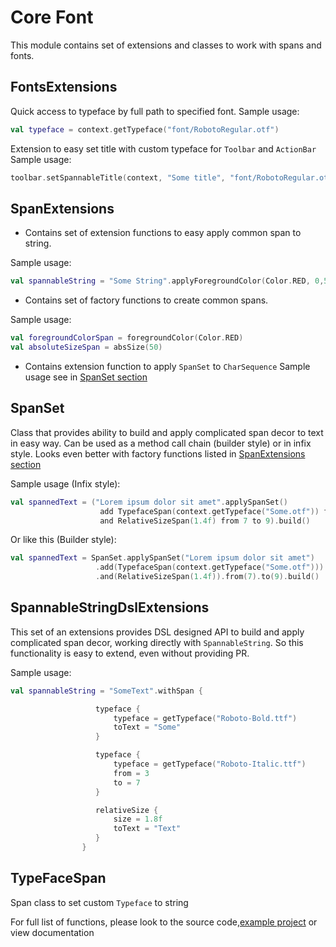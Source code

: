 Core Font
============

This module contains set of extensions and classes to work with spans and fonts.

FontsExtensions
---------------
Quick access to typeface by full path to specified font.
Sample usage:
```kotlin
val typeface = context.getTypeface("font/RobotoRegular.otf")
```
Extension to easy set title with custom typeface for ```Toolbar``` and ```ActionBar```
Sample usage:
```kotlin
toolbar.setSpannableTitle(context, "Some title", "font/RobotoRegular.otf")
```
SpanExtensions
--------------
* Contains set of extension functions to easy apply common span to string. 

Sample usage:
```kotlin
val spannableString = "Some String".applyForegroundColor(Color.RED, 0,5)
```
* Contains set of factory functions to create common spans.

Sample usage:
```kotlin
val foregroundColorSpan = foregroundColor(Color.RED)
val absoluteSizeSpan = absSize(50)
```
* Contains extension function to apply ```SpanSet``` to ```CharSequence```
Sample usage see in [SpanSet section](#spanset)

SpanSet
--------------
Class that provides ability to build and apply complicated span decor to text in easy way.
Can be used as a method call chain (builder style) or in infix style. 
Looks even better with factory functions listed in [SpanExtensions section](#spanextensions)

Sample usage (Infix style):
 ```kotlin
 val spannedText = ("Lorem ipsum dolor sit amet".applySpanSet()
                     add TypefaceSpan(context.getTypeface("Some.otf")) from 0 to 5
                     and RelativeSizeSpan(1.4f) from 7 to 9).build()
 ```
 Or like this (Builder style):
 ```kotlin
 val spannedText = SpanSet.applySpanSet("Lorem ipsum dolor sit amet")
                    .add(TypefaceSpan(context.getTypeface("Some.otf"))).from(0).to(5)
                    .and(RelativeSizeSpan(1.4f)).from(7).to(9).build()
 ```

SpannableStringDslExtensions
----------------------------
This set of an extensions provides DSL designed API to build and apply complicated span decor, 
working directly with ```SpannableString```. 
So this functionality is easy to extend, even without providing PR.

Sample usage:
```kotlin
val spannableString = "SomeText".withSpan {

                   typeface {
                       typeface = getTypeface("Roboto-Bold.ttf")
                       toText = "Some"
                   }

                   typeface {
                       typeface = getTypeface("Roboto-Italic.ttf")
                       from = 3
                       to = 7
                   }

                   relativeSize {
                       size = 1.8f
                       toText = "Text"
                   }  
                }
```

TypeFaceSpan
------------
Span class to set custom ```Typeface``` to string

For full list of functions, please look to the source code,[example project](../app/src/main/java/com/nullgr/androidcore/fonts)
or view documentation